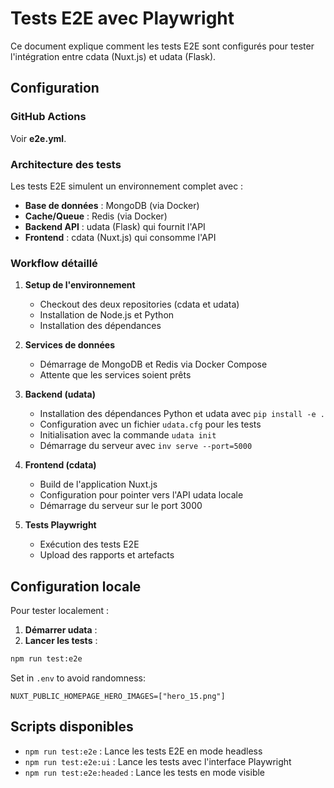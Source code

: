 # Tests E2E avec Playwright

Ce document explique comment les tests E2E sont configurés pour tester l'intégration entre cdata (Nuxt.js) et udata (Flask).

## Configuration

### GitHub Actions

Voir **e2e.yml**.

### Architecture des tests

Les tests E2E simulent un environnement complet avec :
- **Base de données** : MongoDB (via Docker)
- **Cache/Queue** : Redis (via Docker)  
- **Backend API** : udata (Flask) qui fournit l'API
- **Frontend** : cdata (Nuxt.js) qui consomme l'API

### Workflow détaillé

1. **Setup de l'environnement**
   - Checkout des deux repositories (cdata et udata)
   - Installation de Node.js et Python
   - Installation des dépendances

2. **Services de données**
   - Démarrage de MongoDB et Redis via Docker Compose
   - Attente que les services soient prêts

3. **Backend (udata)**
   - Installation des dépendances Python et udata avec `pip install -e .`
   - Configuration avec un fichier `udata.cfg` pour les tests
   - Initialisation avec la commande `udata init`
   - Démarrage du serveur avec `inv serve --port=5000`

4. **Frontend (cdata)**
   - Build de l'application Nuxt.js
   - Configuration pour pointer vers l'API udata locale
   - Démarrage du serveur sur le port 3000

5. **Tests Playwright**
   - Exécution des tests E2E
   - Upload des rapports et artefacts

## Configuration locale

Pour tester localement :

1. **Démarrer udata** :
2. **Lancer les tests** :
```bash
npm run test:e2e
```

Set in `.env` to avoid randomness:
```
NUXT_PUBLIC_HOMEPAGE_HERO_IMAGES=["hero_15.png"]
```

## Scripts disponibles

- `npm run test:e2e` : Lance les tests E2E en mode headless
- `npm run test:e2e:ui` : Lance les tests avec l'interface Playwright
- `npm run test:e2e:headed` : Lance les tests en mode visible
